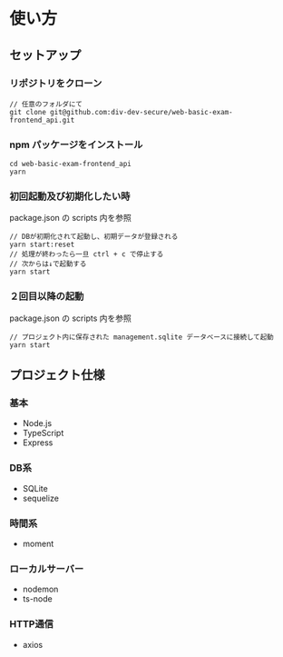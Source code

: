 # 使い方

## セットアップ

### リポジトリをクローン

```
// 任意のフォルダにて
git clone git@github.com:div-dev-secure/web-basic-exam-frontend_api.git
```

### npm パッケージをインストール

```
cd web-basic-exam-frontend_api
yarn
```

### 初回起動及び初期化したい時

package.json の scripts 内を参照  

```
// DBが初期化されて起動し、初期データが登録される
yarn start:reset
// 処理が終わったら一旦 ctrl + c で停止する
// 次からは↓で起動する
yarn start
```

### ２回目以降の起動

package.json の scripts 内を参照  

```
// プロジェクト内に保存された management.sqlite データベースに接続して起動
yarn start
```

## プロジェクト仕様

### 基本
- Node.js
- TypeScript
- Express

### DB系
- SQLite
- sequelize

### 時間系
- moment

### ローカルサーバー
- nodemon
- ts-node

### HTTP通信
- axios
